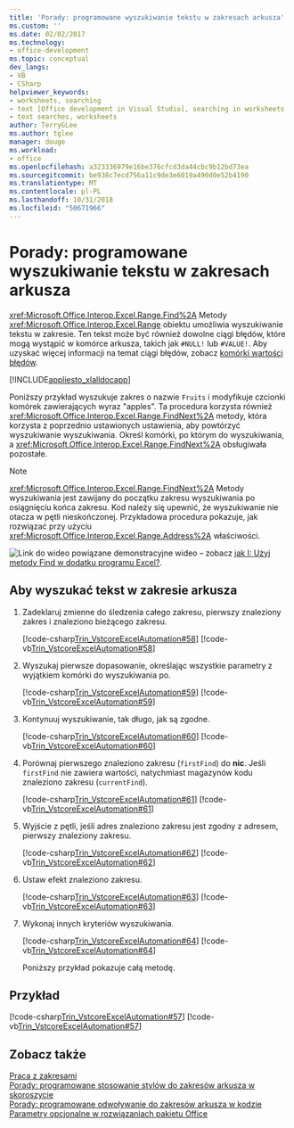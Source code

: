 ```yaml
---
title: 'Porady: programowane wyszukiwanie tekstu w zakresach arkusza'
ms.custom: ''
ms.date: 02/02/2017
ms.technology:
- office-development
ms.topic: conceptual
dev_langs:
- VB
- CSharp
helpviewer_keywords:
- worksheets, searching
- text [Office development in Visual Studio], searching in worksheets
- text searches, worksheets
author: TerryGLee
ms.author: tglee
manager: douge
ms.workload:
- office
ms.openlocfilehash: a323336979e16be376cfcd3da44cbc9b12bd73ea
ms.sourcegitcommit: be938c7ecd756a11c9de3e6019a490d0e52b4190
ms.translationtype: MT
ms.contentlocale: pl-PL
ms.lasthandoff: 10/31/2018
ms.locfileid: "50671966"
---
```

# <a name="how-to-programmatically-search-for-text-in-worksheet-ranges"></a>Porady: programowane wyszukiwanie tekstu w zakresach arkusza
  <xref:Microsoft.Office.Interop.Excel.Range.Find%2A> Metody <xref:Microsoft.Office.Interop.Excel.Range> obiektu umożliwia wyszukiwanie tekstu w zakresie. Ten tekst może być również dowolne ciągi błędów, które mogą wystąpić w komórce arkusza, takich jak `#NULL!` lub `#VALUE!`. Aby uzyskać więcej informacji na temat ciągi błędów, zobacz [komórki wartości błędów](/office/vba/excel/Concepts/Cells-and-Ranges/cell-error-values).  
  
 [!INCLUDE[appliesto_xlalldocapp](../vsto/includes/appliesto-xlalldocapp-md.md)]  
  
 Poniższy przykład wyszukuje zakres o nazwie `Fruits` i modyfikuje czcionki komórek zawierających wyraz "apples". Ta procedura korzysta również <xref:Microsoft.Office.Interop.Excel.Range.FindNext%2A> metody, która korzysta z poprzednio ustawionych ustawienia, aby powtórzyć wyszukiwanie wyszukiwania. Określ komórki, po którym do wyszukiwania, a <xref:Microsoft.Office.Interop.Excel.Range.FindNext%2A> obsługiwała pozostałe.  
  
> [!NOTE]  
>  <xref:Microsoft.Office.Interop.Excel.Range.FindNext%2A> Metody wyszukiwania jest zawijany do początku zakresu wyszukiwania po osiągnięciu końca zakresu. Kod należy się upewnić, że wyszukiwanie nie otacza w pętli nieskończonej. Przykładowa procedura pokazuje, jak rozwiązać przy użyciu <xref:Microsoft.Office.Interop.Excel.Range.Address%2A> właściwości.  
  
 ![Link do wideo](../vsto/media/playvideo.gif "link do wideo") powiązane demonstracyjne wideo – zobacz [jak I: Użyj metody Find w dodatku programu Excel?](http://go.microsoft.com/fwlink/?LinkID=130294).  
  
## <a name="to-search-for-text-in-a-worksheet-range"></a>Aby wyszukać tekst w zakresie arkusza  
  
1. Zadeklaruj zmienne do śledzenia całego zakresu, pierwszy znaleziony zakres i znaleziono bieżącego zakresu.  
  
    [!code-csharp[Trin_VstcoreExcelAutomation#58](../vsto/codesnippet/CSharp/Trin_VstcoreExcelAutomationCS/Sheet1.cs#58)]
    [!code-vb[Trin_VstcoreExcelAutomation#58](../vsto/codesnippet/VisualBasic/Trin_VstcoreExcelAutomation/Sheet1.vb#58)]  
  
2. Wyszukaj pierwsze dopasowanie, określając wszystkie parametry z wyjątkiem komórki do wyszukiwania po.  
  
    [!code-csharp[Trin_VstcoreExcelAutomation#59](../vsto/codesnippet/CSharp/Trin_VstcoreExcelAutomationCS/Sheet1.cs#59)]
    [!code-vb[Trin_VstcoreExcelAutomation#59](../vsto/codesnippet/VisualBasic/Trin_VstcoreExcelAutomation/Sheet1.vb#59)]  
  
3. Kontynuuj wyszukiwanie, tak długo, jak są zgodne.  
  
    [!code-csharp[Trin_VstcoreExcelAutomation#60](../vsto/codesnippet/CSharp/Trin_VstcoreExcelAutomationCS/Sheet1.cs#60)]
    [!code-vb[Trin_VstcoreExcelAutomation#60](../vsto/codesnippet/VisualBasic/Trin_VstcoreExcelAutomation/Sheet1.vb#60)]  
  
4. Porównaj pierwszego znaleziono zakresu (`firstFind`) do **nic**. Jeśli `firstFind` nie zawiera wartości, natychmiast magazynów kodu znaleziono zakresu (`currentFind`).  
  
    [!code-csharp[Trin_VstcoreExcelAutomation#61](../vsto/codesnippet/CSharp/Trin_VstcoreExcelAutomationCS/Sheet1.cs#61)]
    [!code-vb[Trin_VstcoreExcelAutomation#61](../vsto/codesnippet/VisualBasic/Trin_VstcoreExcelAutomation/Sheet1.vb#61)]  
  
5. Wyjście z pętli, jeśli adres znaleziono zakresu jest zgodny z adresem, pierwszy znaleziony zakresu.  
  
    [!code-csharp[Trin_VstcoreExcelAutomation#62](../vsto/codesnippet/CSharp/Trin_VstcoreExcelAutomationCS/Sheet1.cs#62)]
    [!code-vb[Trin_VstcoreExcelAutomation#62](../vsto/codesnippet/VisualBasic/Trin_VstcoreExcelAutomation/Sheet1.vb#62)]  
  
6. Ustaw efekt znaleziono zakresu.  
  
    [!code-csharp[Trin_VstcoreExcelAutomation#63](../vsto/codesnippet/CSharp/Trin_VstcoreExcelAutomationCS/Sheet1.cs#63)]
    [!code-vb[Trin_VstcoreExcelAutomation#63](../vsto/codesnippet/VisualBasic/Trin_VstcoreExcelAutomation/Sheet1.vb#63)]  
  
7. Wykonaj innych kryteriów wyszukiwania.  
  
    [!code-csharp[Trin_VstcoreExcelAutomation#64](../vsto/codesnippet/CSharp/Trin_VstcoreExcelAutomationCS/Sheet1.cs#64)]
    [!code-vb[Trin_VstcoreExcelAutomation#64](../vsto/codesnippet/VisualBasic/Trin_VstcoreExcelAutomation/Sheet1.vb#64)]  
  
   Poniższy przykład pokazuje całą metodę.  
  
## <a name="example"></a>Przykład  
 [!code-csharp[Trin_VstcoreExcelAutomation#57](../vsto/codesnippet/CSharp/Trin_VstcoreExcelAutomationCS/Sheet1.cs#57)]
 [!code-vb[Trin_VstcoreExcelAutomation#57](../vsto/codesnippet/VisualBasic/Trin_VstcoreExcelAutomation/Sheet1.vb#57)]  
  
## <a name="see-also"></a>Zobacz także  
 [Praca z zakresami](../vsto/working-with-ranges.md)   
 [Porady: programowane stosowanie stylów do zakresów arkusza w skoroszycie](../vsto/how-to-programmatically-apply-styles-to-ranges-in-workbooks.md)   
 [Porady: programowane odwoływanie do zakresów arkusza w kodzie](../vsto/how-to-programmatically-refer-to-worksheet-ranges-in-code.md)   
 [Parametry opcjonalne w rozwiązaniach pakietu Office](../vsto/optional-parameters-in-office-solutions.md)  
  
  